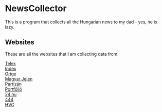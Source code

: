 # NewsCollector
This is a program that collects all the Hungarian news to my dad - yes, he is lazy. 

## Websites 

These are all the websites that I am collecting data from.

[Telex](https://telex.hu/)  
[Index](https://index.hu/)  
[Origo](https://www.origo.hu/)  
[Magyar Jelen](https://magyarjelen.hu/)  
[Partizán](https://www.partizanmedia.hu/)  
[Portfólió](https://www.portfolio.hu/)  
[24.hu](https://24.hu/)  
[444](https://444.hu/)  
[HVG](https://hvg.hu/)  